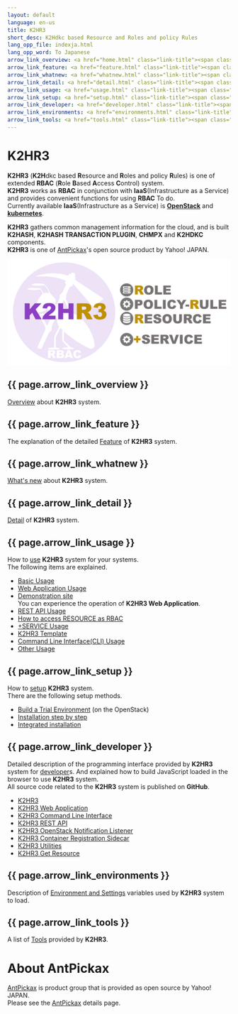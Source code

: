 ```yaml
---
layout: default
language: en-us
title: K2HR3
short_desc: K2Hdkc based Resource and Roles and policy Rules
lang_opp_file: indexja.html
lang_opp_word: To Japanese
arrow_link_overview: <a href="home.html" class="link-title"><span class="arrow-base link-arrow-right"></span>Overview</a>
arrow_link_feature: <a href="feature.html" class="link-title"><span class="arrow-base link-arrow-right"></span>Features</a>
arrow_link_whatnew: <a href="whatnew.html" class="link-title"><span class="arrow-base link-arrow-right"></span>What's new</a>
arrow_link_detail: <a href="detail.html" class="link-title"><span class="arrow-base link-arrow-right"></span>Detail</a>
arrow_link_usage: <a href="usage.html" class="link-title"><span class="arrow-base link-arrow-right"></span>Usage</a>
arrow_link_setup: <a href="setup.html" class="link-title"><span class="arrow-base link-arrow-right"></span>Setup</a>
arrow_link_developer: <a href="developer.html" class="link-title"><span class="arrow-base link-arrow-right"></span>Developer</a>
arrow_link_environments: <a href="environments.html" class="link-title"><span class="arrow-base link-arrow-right"></span>Environments and Settings</a>
arrow_link_tools: <a href="tools.html" class="link-title"><span class="arrow-base link-arrow-right"></span>Tools</a>
---
```


# **K2HR3**

**K2HR3** (**K2H**dkc based **R**esource and **R**oles and policy **R**ules) is one of extended **RBAC** (**R**ole **B**ased **A**ccess **C**ontrol) system.  
**K2HR3** works as **RBAC** in conjunction with **IaaS**(Infrastructure as a Service) and provides convenient functions for using **RBAC** To do.  
Currently available **IaaS**(Infrastructure as a Service) is [**OpenStack**](https://www.openstack.org/) and [**kubernetes**](https://kubernetes.io/ja/).  

**K2HR3** gathers common management information for the cloud, and is built **K2HASH**, **K2HASH TRANSACTION PLUGIN**, **CHMPX** and **K2HDKC** components.  
**K2HR3** is one of [AntPickax](https://antpick.ax/)'s open source product by Yahoo! JAPAN.

![K2HR3 System](images/top_k2hr3.png)

## {{ page.arrow_link_overview }}
[Overview](home.html) about **K2HR3** system.

## {{ page.arrow_link_feature }}
The explanation of the detailed [Feature](feature.html) of **K2HR3** system.

## {{ page.arrow_link_whatnew }}
[What's new](whatnew.html) about **K2HR3** system.

## {{ page.arrow_link_detail }}
[Detail](detail.html) of **K2HR3** system.

## {{ page.arrow_link_usage }}
How to [use](usage.html) **K2HR3** system for your systems.  
The following items are explained.  
- [Basic Usage](usage_base.html)
- [Web Application Usage](usage_app.html)
- [Demonstration site](https://demo.k2hr3.antpick.ax/index.html)  
You can experience the operation of **K2HR3 Web Application**.
- [REST API Usage](api.html)
- [How to access RESOURCE as RBAC](usage_rbac.html)
- [+SERVICE Usage](usage_service.html)
- [K2HR3 Template](usage_template.html)
- [Command Line Interface(CLI) Usage](cli.html)
- [Other Usage](usage_other.html)

## {{ page.arrow_link_setup }}
How to [setup](setup.html) **K2HR3** system.  
There are the following setup methods.  

- [Build a Trial Environment](setup_trial.html) (on the OpenStack)
- [Installation step by step](setup_manualja.html)
- [Integrated installation](setup_integrate.html)

## {{ page.arrow_link_developer }}
Detailed description of the programming interface provided by **K2HR3** system for [developer](developer.html)s.
And explained how to build JavaScript loaded in the browser to use **K2HR3** system.  
All source code related to the **K2HR3** system is published on **GitHub**.  
- [K2HR3](https://github.com/yahoojapan/k2hr3)
- [K2HR3 Web Application](https://github.com/yahoojapan/k2hr3_app)
- [K2HR3 Command Line Interface](https://github.com/yahoojapan/k2hr3_cli)
- [K2HR3 REST API](https://github.com/yahoojapan/k2hr3_api)
- [K2HR3 OpenStack Notification Listener](https://github.com/yahoojapan/k2hr3_osnl)
- [K2HR3 Container Registration Sidecar](https://github.com/yahoojapan/k2hr3_sidecar)
- [K2HR3 Utilities](https://github.com/yahoojapan/k2hr3_utils)
- [K2HR3 Get Resource](https://github.com/yahoojapan/k2hr3_get_resource)

## {{ page.arrow_link_environments }}
Description of [Environment and Settings](environments.html) variables used by **K2HR3** system to load.

## {{ page.arrow_link_tools }}
A list of [Tools](tools.html) provided by **K2HR3**.

# **About AntPickax**
[AntPickax](https://antpick.ax/) is product group that is provided as open source by Yahoo! JAPAN.  
Please see the [AntPickax](https://antpick.ax/) details page.

